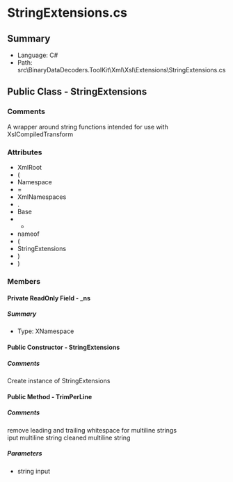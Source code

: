 ﻿# StringExtensions.cs

## Summary

* Language: C#
* Path: src\BinaryDataDecoders.ToolKit\Xml\Xsl\Extensions\StringExtensions.cs

## Public Class - StringExtensions

### Comments

 <summary>
 A wrapper around string functions intended for use with XslCompiledTransform
 </summary>

### Attributes

 - XmlRoot
 - (
 - Namespace
 - =
 - XmlNamespaces
 - .
 - Base
 - +
 - nameof
 - (
 - StringExtensions
 - )
 - )

### Members

#### Private ReadOnly Field - _ns

##### Summary

 * Type: XNamespace 

#### Public Constructor - StringExtensions

##### Comments

 <summary>
 Create instance of StringExtensions
 </summary>


#### Public Method - TrimPerLine

##### Comments

 <summary>
 remove leading and trailing whitespace for multiline strings 
 </summary>
 <paramname="input">iput multiline string</param>
 <returns>cleaned multiline string</returns>

#####  Parameters

 - string input 

